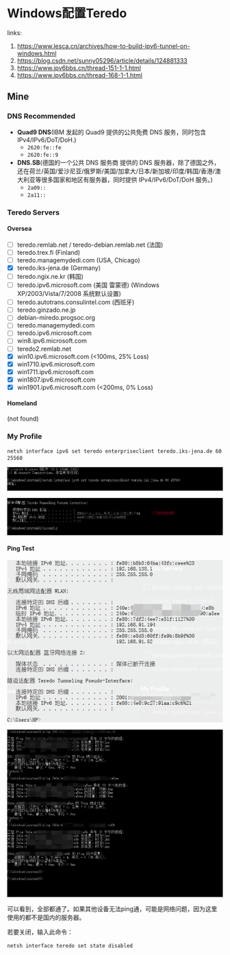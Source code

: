 # Windows配置Teredo

links:

1. <https://www.lesca.cn/archives/how-to-build-ipv6-tunnel-on-windows.html>
2. <https://blog.csdn.net/sunny05296/article/details/124881333>
3. <https://www.ipv6bbs.cn/thread-151-1-1.html>
4. <https://www.ipv6bbs.cn/thread-168-1-1.html>

## Mine

### DNS Recommended

- **Quad9 DNS**(IBM 发起的 Quad9 提供的公共免费 DNS 服务，同时包含 IPv4/IPv6/DoT/DoH.)
  - `2620:fe::fe`
  - `2620:fe::9`
- **DNS.SB**(德国的一个公共 DNS 服务商 提供的 DNS 服务器，除了德国之外，还在荷兰/英国/爱沙尼亚/俄罗斯/美国/加拿大/日本/新加坡/印度/韩国/香港/澳大利亚等很多国家和地区有服务器，同时提供 IPv4/IPv6/DoT/DoH 服务。)
  - `2a09::`
  - `2a11::`

### Teredo Servers

#### Oversea

- [ ] teredo.remlab.net / teredo-debian.remlab.net (法国)
- [ ] teredo.trex.fi (Finland)
- [ ] teredo.managemydedi.com (USA, Chicago)
- [x] teredo.iks-jena.de (Germany)
- [ ] teredo.ngix.ne.kr (韩国)
- [ ] teredo.ipv6.microsoft.com (美国 雷蒙德) (Windows XP/2003/Vista/7/2008 系统默认设置)
- [ ] teredo.autotrans.consulintel.com (西班牙)
- [ ] teredo.ginzado.ne.jp
- [ ] debian-miredo.progsoc.org
- [ ] teredo.managemydedi.com
- [ ] teredo.ipv6.microsoft.com
- [ ] win8.ipv6.microsoft.com
- [ ] teredo2.remlab.net
- [x] win10.ipv6.microsoft.com (<100ms, 25% Loss)
- [x] win1710.ipv6.microsoft.com
- [x] win1711.ipv6.microsoft.com
- [x] win1807.ipv6.microsoft.com
- [x] win1901.ipv6.microsoft.com (<200ms, 0% Loss)

#### Homeland

(not found)

### My Profile

``` shell
netsh interface ipv6 set teredo enterpriseclient teredo.iks-jena.de 60 25560
```

![image-20230531152309760](Windows配置Teredo.assets/image-20230531152309760.png)

![image-20230531152719674](Windows配置Teredo.assets/image-20230531152719674.png)

#### Ping Test

![image-20230531154502399](Windows配置Teredo.assets/image-20230531154502399.png)

![image-20230531154744620](Windows配置Teredo.assets/image-20230531154744620.png)

可以看到，全部都通了。如果其他设备无法ping通，可能是网络问题，因为这里使用的都不是国内的服务器。

若要关闭，输入此命令：

``` shell
netsh interface teredo set state disabled
```


